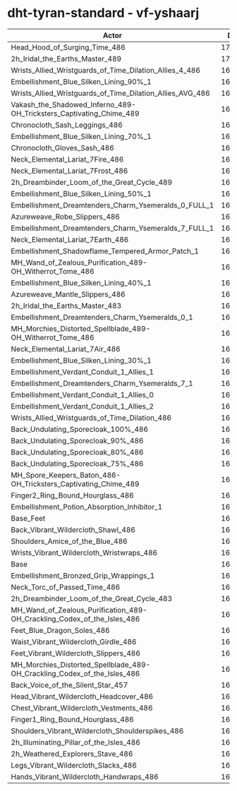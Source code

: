 # dht-tyran-standard - vf-yshaarj
| Actor | DPS | Increase |
|---|:---:|:---:|
|Head_Hood_of_Surging_Time_486|171040|2.06%|
|2h_Iridal_the_Earths_Master_489|170217|1.57%|
|Wrists_Allied_Wristguards_of_Time_Dilation_Allies_4_486|169838|1.34%|
|Embellishment_Blue_Silken_Lining_90%_1|169725|1.28%|
|Wrists_Allied_Wristguards_of_Time_Dilation_Allies_AVG_486|169467|1.12%|
|Vakash_the_Shadowed_Inferno_489-OH_Tricksters_Captivating_Chime_489|169455|1.12%|
|Chronocloth_Sash_Leggings_486|169453|1.11%|
|Embellishment_Blue_Silken_Lining_70%_1|169268|1.00%|
|Chronocloth_Gloves_Sash_486|169169|0.94%|
|Neck_Elemental_Lariat_7Fire_486|169105|0.91%|
|Neck_Elemental_Lariat_7Frost_486|169091|0.90%|
|2h_Dreambinder_Loom_of_the_Great_Cycle_489|168972|0.83%|
|Embellishment_Blue_Silken_Lining_50%_1|168825|0.74%|
|Embellishment_Dreamtenders_Charm_Ysemeralds_0_FULL_1|168813|0.73%|
|Azureweave_Robe_Slippers_486|168726|0.68%|
|Embellishment_Dreamtenders_Charm_Ysemeralds_7_FULL_1|168711|0.67%|
|Neck_Elemental_Lariat_7Earth_486|168706|0.67%|
|Embellishment_Shadowflame_Tempered_Armor_Patch_1|168660|0.64%|
|MH_Wand_of_Zealous_Purification_489-OH_Witherrot_Tome_486|168647|0.63%|
|Embellishment_Blue_Silken_Lining_40%_1|168578|0.59%|
|Azureweave_Mantle_Slippers_486|168491|0.54%|
|2h_Iridal_the_Earths_Master_483|168475|0.53%|
|Embellishment_Dreamtenders_Charm_Ysemeralds_0_1|168462|0.52%|
|MH_Morchies_Distorted_Spellblade_489-OH_Witherrot_Tome_486|168453|0.52%|
|Neck_Elemental_Lariat_7Air_486|168446|0.51%|
|Embellishment_Blue_Silken_Lining_30%_1|168401|0.49%|
|Embellishment_Verdant_Conduit_1_Allies_1|168360|0.46%|
|Embellishment_Dreamtenders_Charm_Ysemeralds_7_1|168333|0.45%|
|Embellishment_Verdant_Conduit_1_Allies_0|168311|0.43%|
|Embellishment_Verdant_Conduit_1_Allies_2|168301|0.43%|
|Wrists_Allied_Wristguards_of_Time_Dilation_486|168171|0.35%|
|Back_Undulating_Sporecloak_100%_486|168161|0.34%|
|Back_Undulating_Sporecloak_90%_486|168061|0.28%|
|Back_Undulating_Sporecloak_80%_486|168044|0.27%|
|Back_Undulating_Sporecloak_75%_486|167971|0.23%|
|MH_Spore_Keepers_Baton_486-OH_Tricksters_Captivating_Chime_489|167929|0.20%|
|Finger2_Ring_Bound_Hourglass_486|167880|0.18%|
|Embellishment_Potion_Absorption_Inhibitor_1|167823|0.14%|
|Base_Feet|167771|0.11%|
|Back_Vibrant_Wildercloth_Shawl_486|167709|0.07%|
|Shoulders_Amice_of_the_Blue_486|167687|0.06%|
|Wrists_Vibrant_Wildercloth_Wristwraps_486|167629|0.03%|
|Base|167586|0.00%|
|Embellishment_Bronzed_Grip_Wrappings_1|167528|-0.03%|
|Neck_Torc_of_Passed_Time_486|167507|-0.05%|
|2h_Dreambinder_Loom_of_the_Great_Cycle_483|167477|-0.07%|
|MH_Wand_of_Zealous_Purification_489-OH_Crackling_Codex_of_the_Isles_486|167428|-0.09%|
|Feet_Blue_Dragon_Soles_486|167412|-0.10%|
|Waist_Vibrant_Wildercloth_Girdle_486|167410|-0.11%|
|Feet_Vibrant_Wildercloth_Slippers_486|167355|-0.14%|
|MH_Morchies_Distorted_Spellblade_489-OH_Crackling_Codex_of_the_Isles_486|167302|-0.17%|
|Back_Voice_of_the_Silent_Star_457|167261|-0.19%|
|Head_Vibrant_Wildercloth_Headcover_486|167116|-0.28%|
|Chest_Vibrant_Wildercloth_Vestments_486|167080|-0.30%|
|Finger1_Ring_Bound_Hourglass_486|166981|-0.36%|
|Shoulders_Vibrant_Wildercloth_Shoulderspikes_486|166846|-0.44%|
|2h_Illuminating_Pillar_of_the_Isles_486|166812|-0.46%|
|2h_Weathered_Explorers_Stave_486|166768|-0.49%|
|Legs_Vibrant_Wildercloth_Slacks_486|166757|-0.49%|
|Hands_Vibrant_Wildercloth_Handwraps_486|166514|-0.64%|

